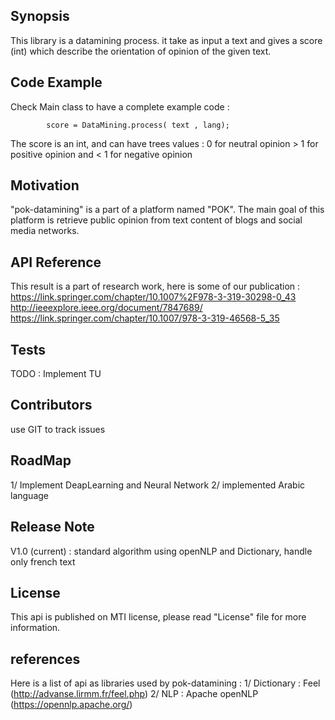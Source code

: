 ## Synopsis
This library is a datamining process. it take as input a text and gives a score (int) which describe the orientation of opinion of the given text.

## Code Example

Check Main class to have a complete example code :

			score = DataMining.process( text , lang);

The score is an int, and can have trees values :
	0 for neutral opinion
	> 1 for positive opinion
	and < 1 for negative opinion

## Motivation

"pok-datamining" is a part of a platform named "POK". The main goal of this platform is retrieve public opinion from text content of blogs and social media networks.

## API Reference

This result is a part of research work, here is some of our publication :
https://link.springer.com/chapter/10.1007%2F978-3-319-30298-0_43 
http://ieeexplore.ieee.org/document/7847689/
https://link.springer.com/chapter/10.1007/978-3-319-46568-5_35

## Tests

TODO : Implement TU

## Contributors

use GIT to track issues

## RoadMap

1/ Implement DeapLearning and Neural Network
2/ implemented Arabic language

## Release Note

V1.0 (current) : standard algorithm using openNLP and Dictionary, handle only french text

## License

This api is published on MTI license, please read "License" file for more information. 


## references
Here is a list of api as libraries used by pok-datamining :
1/ Dictionary : Feel (http://advanse.lirmm.fr/feel.php)
2/ NLP : Apache openNLP (https://opennlp.apache.org/)
